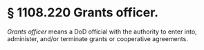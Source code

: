 # § 1108.220   Grants officer.

*Grants officer* means a DoD official with the authority to enter into, administer, and/or terminate grants or cooperative agreements.




